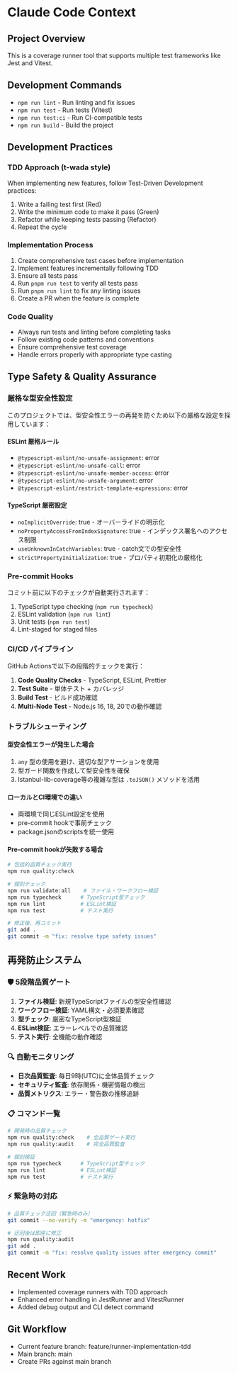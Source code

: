 # Claude Code Context

## Project Overview

This is a coverage runner tool that supports multiple test frameworks like Jest and Vitest.

## Development Commands

- `npm run lint` - Run linting and fix issues  
- `npm run test` - Run tests (Vitest)
- `npm run test:ci` - Run CI-compatible tests
- `npm run build` - Build the project

## Development Practices

### TDD Approach (t-wada style)

When implementing new features, follow Test-Driven Development practices:

1. Write a failing test first (Red)
2. Write the minimum code to make it pass (Green)
3. Refactor while keeping tests passing (Refactor)
4. Repeat the cycle

### Implementation Process

1. Create comprehensive test cases before implementation
2. Implement features incrementally following TDD
3. Ensure all tests pass
4. Run `pnpm run test` to verify all tests pass
5. Run `pnpm run lint` to fix any linting issues
6. Create a PR when the feature is complete

### Code Quality

- Always run tests and linting before completing tasks
- Follow existing code patterns and conventions
- Ensure comprehensive test coverage
- Handle errors properly with appropriate type casting

## Type Safety & Quality Assurance

### 厳格な型安全性設定

このプロジェクトでは、型安全性エラーの再発を防ぐため以下の厳格な設定を採用しています：

#### ESLint 厳格ルール
- `@typescript-eslint/no-unsafe-assignment`: error
- `@typescript-eslint/no-unsafe-call`: error  
- `@typescript-eslint/no-unsafe-member-access`: error
- `@typescript-eslint/no-unsafe-argument`: error
- `@typescript-eslint/restrict-template-expressions`: error

#### TypeScript 厳密設定
- `noImplicitOverride`: true - オーバーライドの明示化
- `noPropertyAccessFromIndexSignature`: true - インデックス署名へのアクセス制限
- `useUnknownInCatchVariables`: true - catch文での型安全性
- `strictPropertyInitialization`: true - プロパティ初期化の厳格化

### Pre-commit Hooks

コミット前に以下のチェックが自動実行されます：
1. TypeScript type checking (`npm run typecheck`)
2. ESLint validation (`npm run lint`)  
3. Unit tests (`npm run test`)
4. Lint-staged for staged files

### CI/CD パイプライン

GitHub Actionsで以下の段階的チェックを実行：
1. **Code Quality Checks** - TypeScript, ESLint, Prettier
2. **Test Suite** - 単体テスト + カバレッジ
3. **Build Test** - ビルド成功確認
4. **Multi-Node Test** - Node.js 16, 18, 20での動作確認

### トラブルシューティング

#### 型安全性エラーが発生した場合
1. `any` 型の使用を避け、適切な型アサーションを使用
2. 型ガード関数を作成して型安全性を確保
3. Istanbul-lib-coverage等の複雑な型は `.toJSON()` メソッドを活用

#### ローカルとCI環境での違い
- 両環境で同じESLint設定を使用
- pre-commit hookで事前チェック
- package.jsonのscriptsを統一使用

#### Pre-commit hookが失敗する場合
```bash
# 包括的品質チェック実行
npm run quality:check

# 個別チェック
npm run validate:all    # ファイル・ワークフロー検証
npm run typecheck      # TypeScript型チェック
npm run lint           # ESLint検証
npm run test           # テスト実行

# 修正後、再コミット
git add .
git commit -m "fix: resolve type safety issues"
```

## 再発防止システム

### 🛡️ 5段階品質ゲート

1. **ファイル検証**: 新規TypeScriptファイルの型安全性確認
2. **ワークフロー検証**: YAML構文・必須要素確認  
3. **型チェック**: 厳密なTypeScript型検証
4. **ESLint検証**: エラーレベルでの品質確認
5. **テスト実行**: 全機能の動作確認

### 🔍 自動モニタリング

- **日次品質監査**: 毎日9時(UTC)に全体品質チェック
- **セキュリティ監査**: 依存関係・機密情報の検出
- **品質メトリクス**: エラー・警告数の推移追跡

### 📋 コマンド一覧

```bash
# 開発時の品質チェック
npm run quality:check    # 全品質ゲート実行
npm run quality:audit    # 完全品質監査

# 個別検証
npm run typecheck      # TypeScript型チェック
npm run lint           # ESLint検証
npm run test           # テスト実行
```

### ⚡ 緊急時の対応

```bash
# 品質チェック迂回（緊急時のみ）
git commit --no-verify -m "emergency: hotfix"

# 迂回後は即座に修正
npm run quality:audit
git add .
git commit -m "fix: resolve quality issues after emergency commit"
```

## Recent Work

- Implemented coverage runners with TDD approach
- Enhanced error handling in JestRunner and VitestRunner
- Added debug output and CLI detect command

## Git Workflow

- Current feature branch: feature/runner-implementation-tdd
- Main branch: main
- Create PRs against main branch